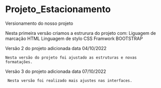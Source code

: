 # Projeto_Estacionamento

Versionamento do nosso projeto

   Nesta primeira versão criamos
   a estrurura do projeto com:
      Liguagem de marcação HTML
      Linguagem de stylo CSS
      Framwork BOOTSTRAP
   
Versão 2 do projeto adicionada data 04/10/2022

    Nesta versão do projeto foi ajustado as estruturas e novas formatações.
  
Versão 3 do projeto adicionada data 07/10/2022

     Nesta versão foi realizado mais ajustes nas interfaces.
